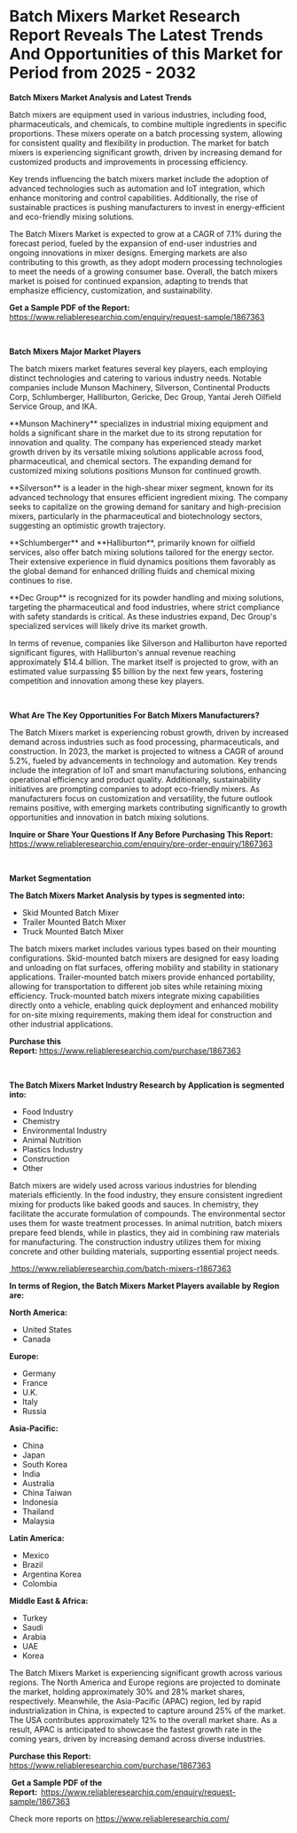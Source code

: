 <p><h1>Batch Mixers Market Research Report Reveals The Latest Trends And Opportunities of this Market for Period from 2025 - 2032</h1></p><p><strong>Batch Mixers Market Analysis and Latest Trends</strong></p>
<p><p>Batch mixers are equipment used in various industries, including food, pharmaceuticals, and chemicals, to combine multiple ingredients in specific proportions. These mixers operate on a batch processing system, allowing for consistent quality and flexibility in production. The market for batch mixers is experiencing significant growth, driven by increasing demand for customized products and improvements in processing efficiency. </p><p>Key trends influencing the batch mixers market include the adoption of advanced technologies such as automation and IoT integration, which enhance monitoring and control capabilities. Additionally, the rise of sustainable practices is pushing manufacturers to invest in energy-efficient and eco-friendly mixing solutions.</p><p>The Batch Mixers Market is expected to grow at a CAGR of 7.1% during the forecast period, fueled by the expansion of end-user industries and ongoing innovations in mixer designs. Emerging markets are also contributing to this growth, as they adopt modern processing technologies to meet the needs of a growing consumer base. Overall, the batch mixers market is poised for continued expansion, adapting to trends that emphasize efficiency, customization, and sustainability.</p></p>
<p><strong>Get a Sample PDF of the Report:&nbsp;</strong> <a href="https://www.reliableresearchiq.com/enquiry/request-sample/1867363?utm_campaign=2226&utm_medium=2&utm_source=Github&utm_content=ia&utm_term=19022025&utm_id=batch-mixers">https://www.reliableresearchiq.com/enquiry/request-sample/1867363</a></p>
<p>&nbsp;</p>
<p><strong>Batch Mixers Major Market Players</strong></p>
<p><p>The batch mixers market features several key players, each employing distinct technologies and catering to various industry needs. Notable companies include Munson Machinery, Silverson, Continental Products Corp, Schlumberger, Halliburton, Gericke, Dec Group, Yantai Jereh Oilfield Service Group, and IKA.</p><p>**Munson Machinery** specializes in industrial mixing equipment and holds a significant share in the market due to its strong reputation for innovation and quality. The company has experienced steady market growth driven by its versatile mixing solutions applicable across food, pharmaceutical, and chemical sectors. The expanding demand for customized mixing solutions positions Munson for continued growth.</p><p>**Silverson** is a leader in the high-shear mixer segment, known for its advanced technology that ensures efficient ingredient mixing. The company seeks to capitalize on the growing demand for sanitary and high-precision mixers, particularly in the pharmaceutical and biotechnology sectors, suggesting an optimistic growth trajectory.</p><p>**Schlumberger** and **Halliburton**, primarily known for oilfield services, also offer batch mixing solutions tailored for the energy sector. Their extensive experience in fluid dynamics positions them favorably as the global demand for enhanced drilling fluids and chemical mixing continues to rise.</p><p>**Dec Group** is recognized for its powder handling and mixing solutions, targeting the pharmaceutical and food industries, where strict compliance with safety standards is critical. As these industries expand, Dec Group's specialized services will likely drive its market growth.</p><p>In terms of revenue, companies like Silverson and Halliburton have reported significant figures, with Halliburton's annual revenue reaching approximately $14.4 billion. The market itself is projected to grow, with an estimated value surpassing $5 billion by the next few years, fostering competition and innovation among these key players.</p></p>
<p>&nbsp;</p>
<p><strong>What Are The Key Opportunities For Batch Mixers Manufacturers?</strong></p>
<p><p>The Batch Mixers market is experiencing robust growth, driven by increased demand across industries such as food processing, pharmaceuticals, and construction. In 2023, the market is projected to witness a CAGR of around 5.2%, fueled by advancements in technology and automation. Key trends include the integration of IoT and smart manufacturing solutions, enhancing operational efficiency and product quality. Additionally, sustainability initiatives are prompting companies to adopt eco-friendly mixers. As manufacturers focus on customization and versatility, the future outlook remains positive, with emerging markets contributing significantly to growth opportunities and innovation in batch mixing solutions.</p></p>
<p><strong>Inquire or Share Your Questions If Any Before Purchasing This Report:</strong> <a href="https://www.reliableresearchiq.com/enquiry/pre-order-enquiry/1867363?utm_campaign=2226&utm_medium=2&utm_source=Github&utm_content=ia&utm_term=19022025&utm_id=batch-mixers">https://www.reliableresearchiq.com/enquiry/pre-order-enquiry/1867363</a></p>
<p>&nbsp;</p>
<p><strong>Market Segmentation</strong></p>
<p><strong>The Batch Mixers Market Analysis by types is segmented into:</strong></p>
<p><ul><li>Skid Mounted Batch Mixer</li><li>Trailer Mounted Batch Mixer</li><li>Truck Mounted Batch Mixer</li></ul></p>
<p><p>The batch mixers market includes various types based on their mounting configurations. Skid-mounted batch mixers are designed for easy loading and unloading on flat surfaces, offering mobility and stability in stationary applications. Trailer-mounted batch mixers provide enhanced portability, allowing for transportation to different job sites while retaining mixing efficiency. Truck-mounted batch mixers integrate mixing capabilities directly onto a vehicle, enabling quick deployment and enhanced mobility for on-site mixing requirements, making them ideal for construction and other industrial applications.</p></p>
<p><strong>Purchase this Report:&nbsp;</strong><a href="https://www.reliableresearchiq.com/purchase/1867363?utm_campaign=2226&utm_medium=2&utm_source=Github&utm_content=ia&utm_term=19022025&utm_id=batch-mixers">https://www.reliableresearchiq.com/purchase/1867363</a></p>
<p>&nbsp;</p>
<p><strong>The Batch Mixers Market Industry Research by Application is segmented into:</strong></p>
<p><ul><li>Food Industry</li><li>Chemistry</li><li>Environmental Industry</li><li>Animal Nutrition</li><li>Plastics Industry</li><li>Construction</li><li>Other</li></ul></p>
<p><p>Batch mixers are widely used across various industries for blending materials efficiently. In the food industry, they ensure consistent ingredient mixing for products like baked goods and sauces. In chemistry, they facilitate the accurate formulation of compounds. The environmental sector uses them for waste treatment processes. In animal nutrition, batch mixers prepare feed blends, while in plastics, they aid in combining raw materials for manufacturing. The construction industry utilizes them for mixing concrete and other building materials, supporting essential project needs.</p></p>
<p><a href="https://www.reliableresearchiq.com/batch-mixers-r1867363?utm_campaign=2226&utm_medium=2&utm_source=Github&utm_content=ia&utm_term=19022025&utm_id=batch-mixers">&nbsp;https://www.reliableresearchiq.com/batch-mixers-r1867363</a></p>
<p><strong>In terms of Region, the Batch Mixers Market Players available by Region are:</strong></p>
<p>
    <p> <strong> North America: </strong>
        <ul>
            <li>United States</li>
            <li>Canada</li>
        </ul>
        </p> 
    <p> <strong> Europe: </strong>
        <ul>
            <li>Germany</li>
            <li>France</li>
            <li>U.K.</li>
            <li>Italy</li>
            <li>Russia</li>
        </ul>
        </p> 
    <p> <strong> Asia-Pacific: </strong>
        <ul>
            <li>China</li>
            <li>Japan</li>
            <li>South Korea</li>
            <li>India</li>
            <li>Australia</li>
            <li>China Taiwan</li>
            <li>Indonesia</li>
            <li>Thailand</li>
            <li>Malaysia</li>
        </ul>
        </p> 
    <p> <strong> Latin America: </strong>
        <ul>
            <li>Mexico</li>
            <li>Brazil</li>
            <li>Argentina Korea</li>
            <li>Colombia</li>
        </ul>
        </p> 
    <p> <strong> Middle East & Africa: </strong>
        <ul>
            <li>Turkey</li>
            <li>Saudi</li>
            <li>Arabia</li>
            <li>UAE</li>
            <li>Korea</li>
        </ul>
    </p>
    </p>
<p><p>The Batch Mixers Market is experiencing significant growth across various regions. The North America and Europe regions are projected to dominate the market, holding approximately 30% and 28% market shares, respectively. Meanwhile, the Asia-Pacific (APAC) region, led by rapid industrialization in China, is expected to capture around 25% of the market. The USA contributes approximately 12% to the overall market share. As a result, APAC is anticipated to showcase the fastest growth rate in the coming years, driven by increasing demand across diverse industries.</p></p>
<p><strong>Purchase this Report: </strong><a href="https://www.reliableresearchiq.com/purchase/1867363?utm_campaign=2226&utm_medium=2&utm_source=Github&utm_content=ia&utm_term=19022025&utm_id=batch-mixers">https://www.reliableresearchiq.com/purchase/1867363</a></p>
<p>&nbsp;<strong>Get a Sample PDF of the Report:&nbsp;&nbsp;</strong><a href="https://www.reliableresearchiq.com/enquiry/request-sample/1867363?utm_campaign=2226&utm_medium=2&utm_source=Github&utm_content=ia&utm_term=19022025&utm_id=batch-mixers">https://www.reliableresearchiq.com/enquiry/request-sample/1867363</a></p>
<p><strong></strong></p>
<p>Check more reports on <a href="https://www.reliableresearchiq.com/?utm_campaign=2226&utm_medium=2&utm_source=Github&utm_content=ia&utm_term=19022025&utm_id=batch-mixers">https://www.reliableresearchiq.com/</a></p>